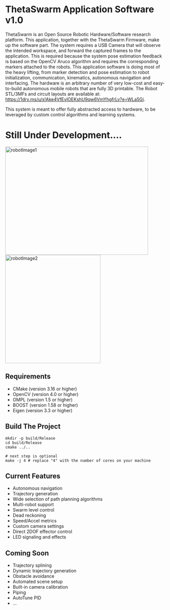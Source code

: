 # ThetaSwarm Application Software v1.0

ThetaSwarm is an Open Source Robotic Hardware/Software research platform. 
This application, together with the ThetaSwarm Firmware, make up the software part. The system requires a USB Camera that will observe the intended workspace, and forward the captured frames to the application. This is required because the system pose estimation feedback is based on the OpenCV Aruco algorithm and requires the corresponding markers attached to the robots. This application software is doing most of the heavy lifting, from marker detection and pose estimation to robot initialization, communication, kinematics, autonomous navigation and interfacing. 
The hardware is an arbitrary number of very low-cost and easy-to-build autonomous mobile robots that are fully 3D printable. The Robot STL/3MFs and circuit layouts are available at: https://1drv.ms/u/s!Ake4VfEvlOEKshU9qw6VmYhgfrLv?e=WLa5Gi.

This system is meant to offer fully abstracted access to hardware, to be leveraged by custom control algorithms and learning systems.


# Still Under Development....

<img src="https://github.com/MuamerBuco/ThetaSwarm/blob/master/images/IMG_6104_00.png" alt="robotImage1" width="450" height="340" align="left">
<img src="https://github.com/MuamerBuco/ThetaSwarm/blob/master/images/IMG_6112_00Cut.png" alt="robotImage2" width="300" height="340">
 
## Requirements

- CMake (version 3.16 or higher)
- OpenCV (version 4.0 or higher)
- OMPL (version 1.5 or higher)
- BOOST (version 1.58 or higher)
- Eigen (version 3.3 or higher)


## Build The Project

```
mkdir -p build/Release
cd build/Release
cmake ../..

# next step is optional
make -j 4 # replace "4" with the number of cores on your machine
```

## Current Features

- Autonomous navigation
- Trajectory generation
- Wide selection of path planning algorithms
- Multi-robot support
- Swarm level control
- Dead reckoning
- Speed/Accel metrics
- Custom camera settings
- Direct 2DOF effector control
- LED signaling and effects

## Coming Soon

- Trajectory splining
- Dynamic trajectory generation
- Obstacle avoidance
- Automated scene setup
- Built-in camera calibration
- Piping
- AutoTune PID
- ...

